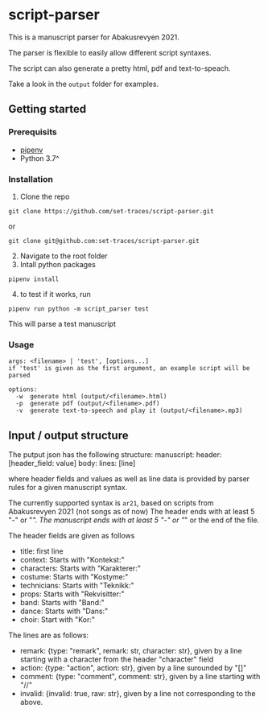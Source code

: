 # script-parser

This is a manuscript parser for Abakusrevyen 2021.

The parser is flexible to easily allow different script syntaxes.

The script can also generate a pretty html, pdf and text-to-speach.

Take a look in the `output` folder for examples.

## Getting started

### Prerequisits
* [pipenv](https://pypi.org/project/pipenv/)
* Python 3.7^

### Installation
1. Clone the repo
```
git clone https://github.com/set-traces/script-parser.git
```
or
```
git clone git@github.com:set-traces/script-parser.git
```
2. Navigate to the root folder
3. Intall python packages
```
pipenv install
```
4. to test if it works, run
```
pipenv run python -m script_parser test
```
This will parse a test manuscript

### Usage
```
args: <filename> | 'test', [options...]
if 'test' is given as the first argument, an example script will be parsed

options:
  -w  generate html (output/<filename>.html)
  -p  generate pdf (output/<filename>.pdf)
  -v  generate text-to-speech and play it (output/<filename>.mp3)
```
## Input / output structure

The putput json has the following structure:
manuscript:
  header:
    [header_field: value]
  body:
    lines:
      [line]

where header fields and values as well as line data is provided by parser rules for a given manuscript syntax.

The currently supported syntax is `ar21`, based on scripts from Abakusrevyen 2021 (not songs as of now)
The header ends with at least 5 "-" or "_".
The manuscript ends with at least 5 "-" or "_" or the end of the file.

The header fields are given as follows
- title: first line
- context: Starts with "Kontekst:"
- characters: Starts with "Karakterer:"
- costume: Starts with "Kostyme:"
- technicians: Starts with "Teknikk:"
- props: Starts with "Rekvisitter:"
- band: Starts with "Band:"
- dance: Starts with "Dans:"
- choir: Start with "Kor:"

The lines are as follows:
- remark: {type: "remark", remark: str, character: str}, given by a line starting with a character from the header "character" field
- action: {type: "action", action: str}, given by a line surounded by "[]"
- comment: {type: "comment", comment: str}, given by a line starting with "//"
- invalid: {invalid: true, raw: str}, given by a line not corresponding to the above.
